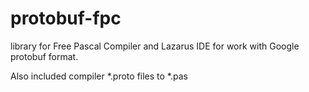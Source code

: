 # protobuf-fpc
library for Free Pascal Compiler and Lazarus IDE for work with Google protobuf format.

Also included compiler *.proto files to *.pas
